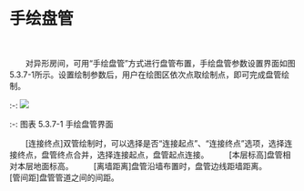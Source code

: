 # 手绘盘管
<br/>


&emsp;&emsp;对异形房间，可用“手绘盘管”方式进行盘管布置，手绘盘管参数设置界面如图5.3.7-1所示。设置绘制参数后，用户在绘图区依次点取绘制点，即可完成盘管绘制。
<br/>

:-: ![](images/192.png)


:-: 图表 5.3.7-1 手绘盘管界面
<br/>



 &emsp;&emsp;[连接终点]双管绘制时，可以选择是否“连接起点”、“连接终点”选项，选择连接终点，盘管终点合并，选择连接起点，盘管起点连接。
&emsp;&emsp; [本层标高]盘管相对本层地面标高。
&emsp;&emsp; [离墙距离]盘管沿墙布置时，盘管边线距墙距离。
&emsp;&emsp; [管间距]盘管管道之间的间距。
